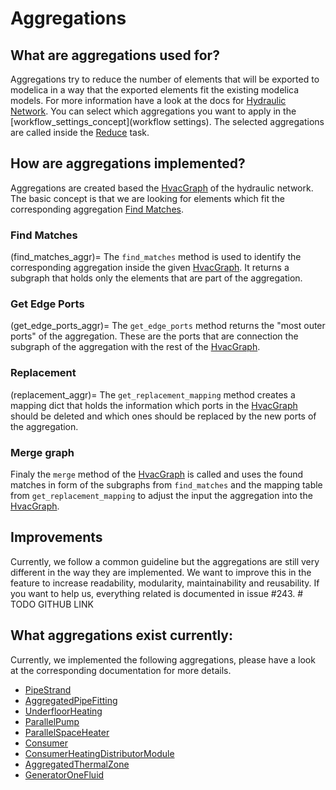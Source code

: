 # Aggregations

## What are aggregations used for?

Aggregations try to reduce the number of elements that will be exported to
modelica in a way that the exported elements fit the existing modelica models.
For more information have a look at the docs for
[Hydraulic Network](hydraulic_network). You can select which aggregations you
want to apply in the [workflow_settings_concept](workflow settings). The
selected aggregations are called inside the [Reduce](Reduce) task.

## How are aggregations implemented?

Aggregations are created based the [HvacGraph](HvacGraph) of the hydraulic
network. The basic concept is that we are looking for elements which fit the
corresponding aggregation [Find Matches](find_matches).

### Find Matches

(find_matches_aggr)=
The `find_matches` method is used to identify the corresponding aggregation
inside the given [HvacGraph](HvacGraph). It returns a subgraph that holds only
the elements that are part of the aggregation.

### Get Edge Ports

(get_edge_ports_aggr)=
The `get_edge_ports` method returns the "most outer ports" of the aggregation.
These are the ports that are connection the subgraph of the aggregation with the
rest of the [HvacGraph](HvacGraph).

### Replacement

(replacement_aggr)=
The `get_replacement_mapping` method creates a mapping dict that holds the
information which ports in the [HvacGraph](HvacGraph) should be deleted and
which ones should be replaced by the new ports of the aggregation.

### Merge graph

Finaly the `merge` method of the [HvacGraph](HvacGraph) is called and uses the
found matches in form of the subgraphs from `find_matches` and the mapping table
from `get_replacement_mapping` to adjust the input the aggregation into
the [HvacGraph](HvacGraph).


## Improvements

Currently, we follow a common guideline but the aggregations are still
very different in the way they are implemented. We want to improve this in the
feature to increase readability, modularity, maintainability and reusability.
If you want to help us, everything related is documented in issue #243. # TODO
GITHUB LINK

## What aggregations exist currently:

Currently, we implemented the following aggregations, please have a look at the
corresponding documentation for more details.

* [PipeStrand](PipeStrand)
* [AggregatedPipeFitting](AggregatedPipeFitting)
* [UnderfloorHeating](UnderfloorHeating)
* [ParallelPump](ParallelPump)
* [ParallelSpaceHeater](ParallelSpaceHeater)
* [Consumer](Consumer)
* [ConsumerHeatingDistributorModule](ConsumerHeatingDistributorModule)
* [AggregatedThermalZone](AggregatedThermalZone)
* [GeneratorOneFluid](GeneratorOneFluid)
